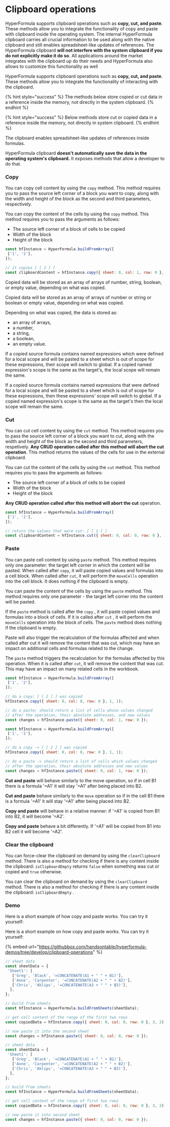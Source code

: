 # Clipboard operations

HyperFormula supports clipboard operations such as **copy, cut, and paste**. These methods allow you to integrate the functionality of copy and paste with clipboard inside the operating system. The internal HyperFormula clipboard carries all crucial information to be used along with the native clipboard and still enables spreadsheet-like updates of references. The HyperFormula clipboard **will not interfere with the system clipboard if you do not explicitly make it do so**. All applications around the market integrates with the clipboard up do their needs and HyperFormula also allows to customize this functionality as well

HyperFormula supports clipboard operations such as **copy, cut, and paste**. These methods allow you to integrate the functionality of interacting with the clipboard.

{% hint style="success" %}
The methods below store copied or cut data in a reference inside the memory, not directly in the system clipboard.
{% endhint %}

{% hint style="success" %}
Below methods store cut or copied data in a reference inside the memory, not directly in system clipboard.
{% endhint %}

The clipboard enables spreadsheet-like updates of references inside formulas. 

HyperFormula clipboard **doesn't automatically save the data in the operating system's clipboard.** It exposes methods that allow a developer to do that.

### **Copy**

You can copy cell content by using the `copy` method. This method requires you to pass the source left corner of a block you want to copy, along with the width and height of the block as the second and third parameters, respectively.

You can copy the content of the cells by using the `copy` method. This method requires you to pass the arguments as follows: 

* The source left corner of a block of cells to be copied
* Width of the block
* Height of the block 

```javascript
const hfInstance = HyperFormula.buildFromArray([
 ['1', '2'],
]);

// it copies [ [ 2 ] ]
const clipboardContent = hfInstance.copy({ sheet: 0, col: 1, row: 0 }, 1, 1);
```

Copied data will be stored as an array of arrays of number, string, boolean, or empty value, depending on what was copied.

Copied data will be stored as an array of arrays of  number or string or boolean or empty value, depending on what was copied.

Depending on what was copied, the data is stored as:

* an array of arrays,
* a number,
* a string,
* a boolean,
* an empty value.

If a copied source formula contains named expressions which were defined for a local scope and will be pasted to a sheet which is out of scope for these expressions, their scope will switch to global. If a copied named expression's scope is the same as the target's, the local scope will remain the same.

If a copied source formula contains named expressions that were defined for a local scope and will be pasted to a sheet which is out of scope for these expressions, then these expressions' scope will switch to global. If a copied named expression's scope is the same as the target's then the local scope will remain the same.

### **Cut**

You can cut cell content by using the `cut` method. This method requires you to pass the source left corner of a block you want to cut, along with the width and height of the block as the second and third parameters, respetively.  **Any CRUD operation called after this method will abort the cut operation**. This method returns the values of the cells for use in the external clipboard.

You can cut the content of the cells by using the `cut` method. This method requires you to pass the arguments as follows: 

* The source left corner of a block of cells to be copied
* Width of the block
* Height of the block

**Any CRUD operation called after this method will abort the cut** operation.

```javascript
const hfInstance = HyperFormula.buildFromArray([
 ['1', '2'],
]);

// return the values that were cut: [ [ 1 ] ]
const clipboardContent = hfInstance.cut({ sheet: 0, col: 0, row: 0 }, 1, 1);
```

### Paste

You can paste cell content by using `paste` method. This method requires only one parameter: the target left corner in which the content will be pasted. When called after `copy`, it will paste copied values and formulas into a cell block. When called after `cut`, it will perform the `moveCells` operation into the cell block. It does nothing if the clipboard is empty. 

You can paste the content of the cells by using the `paste` method. This method requires only one parameter - the target left corner into the content will be pasted. 

If the `paste` method is called after the `copy` , it will paste copied values and formulas into a block of cells. If it is called after `cut` , it will perform the `moveCells` operation into the block of cells. The `paste` method does nothing if the clipboard is empty.

Paste will also trigger the recalculation of the formulas affected and when called after cut it will remove the content that was cut, which may have an impact on additional cells and formulas related to the change.

The `paste` method triggers the recalculation for the formulas affected by this operation. When it is called after `cut`, it will remove the content that was cut. This may have an impact on many related cells in the workbook.

```javascript
const hfInstance = HyperFormula.buildFromArray([
 ['1', '2'],
]);

// do a copy; [ [ 2 ] ] was copied
hfInstance.copy({ sheet: 0, col: 0, row: 0 }, 1, 1);

// do a paste; should return a list of cells whose values changed
// after the operation, their absolute addresses, and new values
const changes = hfInstance.paste({ sheet: 0, col: 1, row: 0 });
```

```javascript
const hfInstance = HyperFormula.buildFromArray([
 ['1', '2'],
]);

// do a copy -> [ [ 2 ] ] was copied
hfInstance.copy({ sheet: 0, col: 0, row: 0 }, 1, 1);

// do a paste -> should return a list of cells which values changed
// after the operation, their absolute addresses and new values
const changes = hfInstance.paste({ sheet: 0, col: 1, row: 0 });
```

**Cut and paste** will behave similarly to the move operation, so if in cell B1 there is a formula '=A1' it will stay '=A1' after being placed into B2. 

**Cut and paste** behave similarly to the `move` operation so if in the cell B1 there is a formula '=A1' it will stay '=A1' after being placed into B2. 

**Copy and paste** will behave in a relative manner: if '=A1' is copied from B1 into B2, it will become '=A2'.

**Copy and paste** behave a bit differently. If '=A1' will be copied from B1 into B2 cell it will become '=A2'.

### Clear the clipboard

You can force-clear the clipboard on demand by using the `clearClipboard` method. There is also a method for checking if there is any content inside the clipboard: `isClipboardEmpty` returns `false` when something was cut or copied and `true` otherwise.

You can clear the clipboard on demand by using the `clearClipboard` method. There is also a method for checking if there is any content inside the clipboard: `isClipboardEmpty` .

### Demo

Here is a short example of how copy and paste works. You can try it yourself: 

Here is a short example on how copy and paste works. You can try it yourself: 

{% embed url="https://githubbox.com/handsontable/hyperformula-demos/tree/develop/clipboard-operations" %}



```javascript
// sheet data
const sheetData = {
 'Sheet1': [
   ['Greg', 'Black', '=CONCATENATE(A1 + " " + B1)'],
   ['Anne', 'Carpenter', '=CONCATENATE(A2 + " " + B2)'],
   ['Chris', 'Aklips', '=CONCATENATE(A3 + " " + B3)'],
  ],
};

// build from sheets
const hfInstance = HyperFormula.buildFromSheets(sheetData);

// get cell content of the range of the first two rows
const copiedData = hfInstance.copy({ sheet: 0, col: 0, row: 0 }, 3, 2);

// now paste it into the second sheet
const changes = hfInstance.paste({ sheet: 0, col: 0, row: 0 });
```

```javascript
// sheet data
const sheetData = {
 'Sheet1': [
   ['Greg', 'Black', '=CONCATENATE(A1 + " " + B1)'],
   ['Anne', 'Carpenter', '=CONCATENATE(A2 + " " + B2)'],
   ['Chris', 'Aklips', '=CONCATENATE(A3 + " " + B3)'],
  ],
};

// build from sheets
const hfInstance = HyperFormula.buildFromSheets(sheetData);

// get cell content of the range of first two rows
const copiedData = hfInstance.copy({ sheet: 0, col: 0, row: 0 }, 3, 2);

// now paste it into second sheet
const changes = hfInstance.paste({ sheet: 0, col: 0, row: 0 });
```

